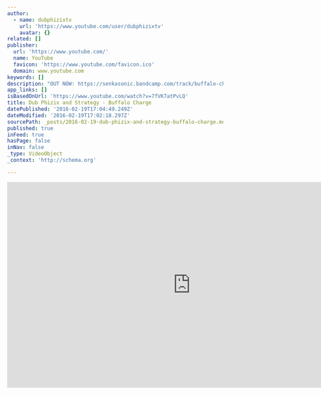 ```yaml
---
author:
  - name: dubphizixtv
    url: 'https://www.youtube.com/user/dubphizixtv'
    avatar: {}
related: []
publisher:
  url: 'https://www.youtube.com/'
  name: YouTube
  favicon: 'https://www.youtube.com/favicon.ico'
  domain: www.youtube.com
keywords: []
description: "OUT NOW: https://senkasonic.bandcamp.com/track/buffalo-charge Get your Buffalo T-shirt here - https://senkasonic.bandcamp.com/merch/buffalo-charge-t-shirt Directed and produced by Dub Phizix and Strategy D.O.P - Alex Veitch - http://www.alexveitch.com Grip - Dane Duncan Editing - Strategy Additional editing and VFX - Dub Phizix Grading - Edit19 - http://www.edit19.com Thanks to John and Hayden Sigsworth at Midlist farm And thanks to Vintage Nick for driving and cos he's a G SenkaSonic - 2014"
app_links: []
isBasedOnUrl: 'https://www.youtube.com/watch?v=7fVK7atPvLQ'
title: Dub Phizix and Strategy - Buffalo Charge
datePublished: '2016-02-19T17:04:49.249Z'
dateModified: '2016-02-19T17:02:18.297Z'
sourcePath: _posts/2016-02-19-dub-phizix-and-strategy-buffalo-charge.md
published: true
inFeed: true
hasPage: false
inNav: false
_type: VideoObject
_context: 'http://schema.org'

---
```

<iframe src="https://cdn.embedly.com/widgets/media.html?src=https%3A%2F%2Fwww.youtube.com%2Fembed%2F7fVK7atPvLQ%3Ffeature%3Doembed&amp;url=https%3A%2F%2Fwww.youtube.com%2Fwatch%3Fv%3D7fVK7atPvLQ&amp;image=https%3A%2F%2Fi.ytimg.com%2Fvi%2F7fVK7atPvLQ%2Fhqdefault.jpg&amp;key=b7d04c9b404c499eba89ee7072e1c4f7&amp;type=text%2Fhtml&amp;schema=youtube" width="854" height="480" scrolling="no" frameborder="0" allowfullscreen="allowfullscreen" style=""></iframe>